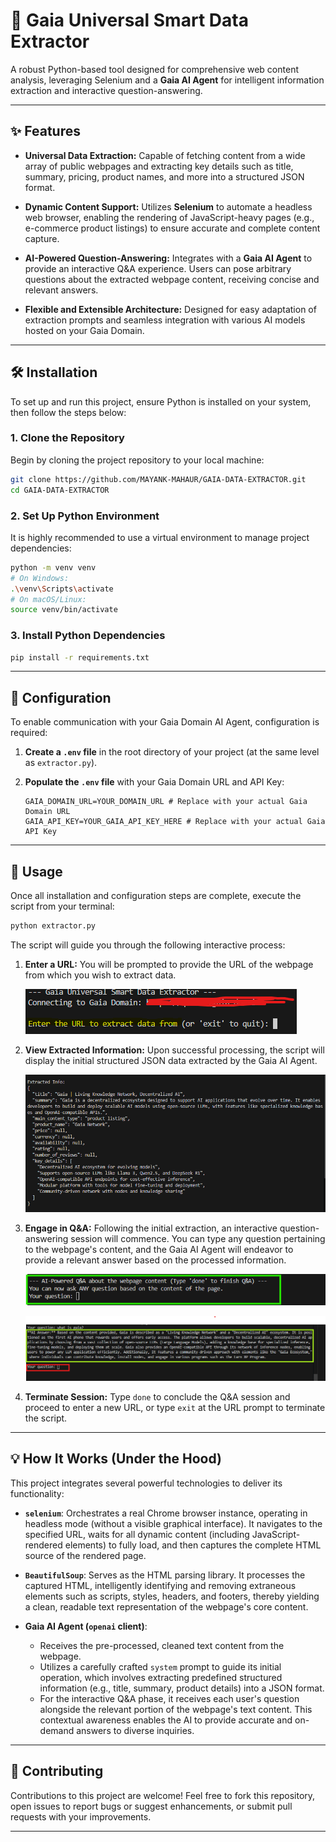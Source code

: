 # 🚀 Gaia Universal Smart Data Extractor

A robust Python-based tool designed for comprehensive web content analysis, leveraging Selenium and a **Gaia AI Agent** for intelligent information extraction and interactive question-answering.

---


## ✨ Features

* **Universal Data Extraction:** Capable of fetching content from a wide array of public webpages and extracting key details such as title, summary, pricing, product names, and more into a structured JSON format.

* **Dynamic Content Support:** Utilizes **Selenium** to automate a headless web browser, enabling the rendering of JavaScript-heavy pages (e.g., e-commerce product listings) to ensure accurate and complete content capture.

* **AI-Powered Question-Answering:** Integrates with a **Gaia AI Agent** to provide an interactive Q&A experience. Users can pose arbitrary questions about the extracted webpage content, receiving concise and relevant answers.

* **Flexible and Extensible Architecture:** Designed for easy adaptation of extraction prompts and seamless integration with various AI models hosted on your Gaia Domain.

---

## 🛠️ Installation

To set up and run this project, ensure Python is installed on your system, then follow the steps below:

### 1. Clone the Repository

Begin by cloning the project repository to your local machine:

```bash
git clone https://github.com/MAYANK-MAHAUR/GAIA-DATA-EXTRACTOR.git
cd GAIA-DATA-EXTRACTOR
```

### 2. Set Up Python Environment

It is highly recommended to use a virtual environment to manage project dependencies:

```bash
python -m venv venv
# On Windows:
.\venv\Scripts\activate
# On macOS/Linux:
source venv/bin/activate
```

### 3. Install Python Dependencies

```bash
pip install -r requirements.txt
```
---

## 🔑 Configuration

To enable communication with your Gaia Domain AI Agent, configuration is required:

1.  **Create a `.env` file** in the root directory of your project (at the same level as `extractor.py`).

2.  **Populate the `.env` file** with your Gaia Domain URL and API Key:

    ```env
    GAIA_DOMAIN_URL=YOUR_DOMAIN_URL # Replace with your actual Gaia Domain URL 
    GAIA_API_KEY=YOUR_GAIA_API_KEY_HERE # Replace with your actual Gaia API Key
    ```
---

## 🚀 Usage

Once all installation and configuration steps are complete, execute the script from your terminal:

```bash
python extractor.py
```

The script will guide you through the following interactive process:

1.  **Enter a URL:** You will be prompted to provide the URL of the webpage from which you wish to extract data.

    ![](ENTER_URL.png)

2.  **View Extracted Information:** Upon successful processing, the script will display the initial structured JSON data extracted by the Gaia AI Agent.

    ![](DATA.png)

3.  **Engage in Q&A:** Following the initial extraction, an interactive question-answering session will commence. You can type any question pertaining to the webpage's content, and the Gaia AI Agent will endeavor to provide a relevant answer based on the processed information.

    ![](ASK_QUESTION.png)

    ![](ANSWER.png)

4.  **Terminate Session:** Type `done` to conclude the Q&A session and proceed to enter a new URL, or type `exit` at the URL prompt to terminate the script.

---

## 💡 How It Works (Under the Hood)

This project integrates several powerful technologies to deliver its functionality:

* **`selenium`**: Orchestrates a real Chrome browser instance, operating in headless mode (without a visible graphical interface). It navigates to the specified URL, waits for all dynamic content (including JavaScript-rendered elements) to fully load, and then captures the complete HTML source of the rendered page.

* **`BeautifulSoup`**: Serves as the HTML parsing library. It processes the captured HTML, intelligently identifying and removing extraneous elements such as scripts, styles, headers, and footers, thereby yielding a clean, readable text representation of the webpage's core content.

* **Gaia AI Agent (`openai` client)**:
    * Receives the pre-processed, cleaned text content from the webpage.
    * Utilizes a carefully crafted `system` prompt to guide its initial operation, which involves extracting predefined structured information (e.g., title, summary, product details) into a JSON format.
    * For the interactive Q&A phase, it receives each user's question alongside the relevant portion of the webpage's text content. This contextual awareness enables the AI to provide accurate and on-demand answers to diverse inquiries.

---

## 🤝 Contributing

Contributions to this project are welcome! Feel free to fork this repository, open issues to report bugs or suggest enhancements, or submit pull requests with your improvements.

---
